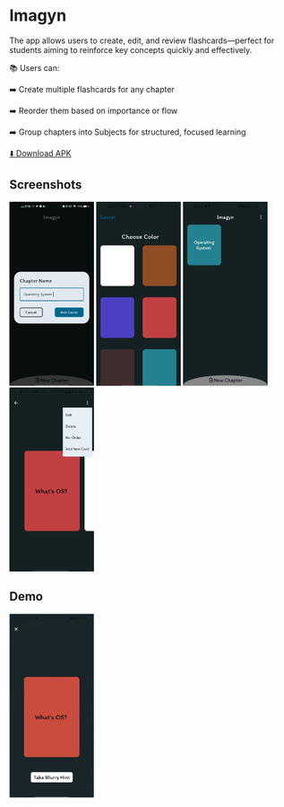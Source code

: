 
# Imagyn

The app allows users to create, edit, and review flashcards—perfect for students aiming to reinforce key concepts quickly and effectively.

📚 Users can: 

 ➡️ Create multiple flashcards for any chapter

 ➡️ Reorder them based on importance or flow

 ➡️ Group chapters into Subjects for structured, focused learning

 [⬇️ Download APK](https://drive.google.com/file/d/1lkfb_5AMyAPwM6_dk4mBktPhRYWgkLJV/view?usp=sharing)



## Screenshots

<p float="left">
<img src="https://github.com/vanshpal122/Imagyn/blob/main/readmeAssests/addChapter.jpg" width="30%" />
<img src="https://github.com/vanshpal122/Imagyn/blob/main/readmeAssests/chooseColorScreen.jpg" width="30%" />
<img src="https://github.com/vanshpal122/Imagyn/blob/main/readmeAssests/homeScreen.jpg" width="30%" />
 <img src="https://github.com/vanshpal122/Imagyn/blob/main/readmeAssests/cardsScreen.jpg" width="30%" />
</p>



## Demo

<img src="https://github.com/vanshpal122/Imagyn/blob/main/readmeAssests/useCase.gif" width="30%"/>


